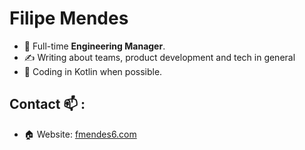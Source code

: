 # Filipe Mendes

- 🤝 Full-time **Engineering Manager**.
- ✍️ Writing about teams, product development and tech in general
- 📠 Coding in Kotlin when possible.

## Contact 📫 :
- 🏠 Website: [fmendes6.com](https://fmendes6.com/)
